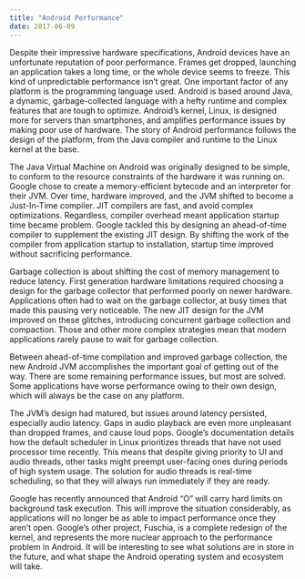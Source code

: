 ```yaml
---
title: "Android Performance"
date: 2017-06-09
---
```


Despite their impressive hardware specifications, Android devices have an
unfortunate reputation of poor performance. Frames get dropped, launching an
application takes a long time, or the whole device seems to freeze. This kind of
unpredictable performance isn’t great. One important factor of any platform is
the programming language used. Android is based around Java, a dynamic,
garbage-collected language with a hefty runtime and complex features that are
tough to optimize. Android’s kernel, Linux, is designed more for servers than
smartphones, and amplifies performance issues by making poor use of hardware.
The story of Android performance follows the design of the platform, from the
Java compiler and runtime to the Linux kernel at the base.

The Java Virtual Machine on Android was originally designed to be simple, to
conform to the resource constraints of the hardware it was running on. Google
chose to create a memory-efficient bytecode and an interpreter for their JVM.
Over time, hardware improved, and the JVM shifted to become a Just-In-Time
compiler. JIT compilers are fast, and avoid complex optimizations. Regardless,
compiler overhead meant application startup time became problem. Google tackled
this by designing an ahead-of-time compiler to supplement the existing JIT
design. By shifting the work of the compiler from application startup to
installation, startup time improved without sacrificing performance.

Garbage collection is about shifting the cost of memory management to reduce
latency. First generation hardware limitations required choosing a design for
the garbage collector that performed poorly on newer hardware. Applications
often had to wait on the garbage collector, at busy times that made this pausing
very noticeable. The new JIT design for the JVM improved on these glitches,
introducing concurrent garbage collection and compaction. Those and other more
complex strategies mean that modern applications rarely pause to wait for
garbage collection.

Between ahead-of-time compilation and improved garbage collection, the new
Android JVM accomplishes the important goal of getting out of the way. There are
some remaining performance issues, but most are solved. Some applications have
worse performance owing to their own design, which will always be the case on
any platform.

The JVM’s design had matured, but issues around latency persisted, especially
audio latency. Gaps in audio playback are even more unpleasant than dropped
frames, and cause loud pops. Google’s documentation details how the default
scheduler in Linux prioritizes threads that have not used processor time
recently. This means that despite giving priority to UI and audio threads, other
tasks might preempt user-facing ones during periods of high system usage. The
solution for audio threads is real-time scheduling, so that they will always run
immediately if they are ready.

Google has recently announced that Android “O” will carry hard limits on
background task execution. This will improve the situation considerably, as
applications will no longer be as able to impact performance once they aren’t
open. Google’s other project, Fuschia, is a complete redesign of the kernel, and
represents the more nuclear approach to the performance problem in Android. It
will be interesting to see what solutions are in store in the future, and what
shape the Android operating system and ecosystem will take.
